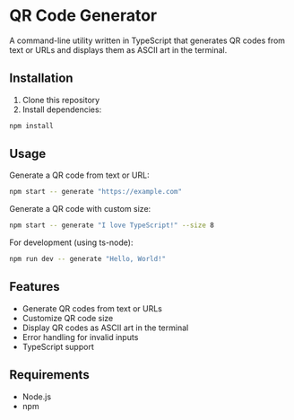 # QR Code Generator

A command-line utility written in TypeScript that generates QR codes from text or URLs and displays them as ASCII art in the terminal.

## Installation

1. Clone this repository
2. Install dependencies:
```bash
npm install
```

## Usage

Generate a QR code from text or URL:
```bash
npm start -- generate "https://example.com"
```

Generate a QR code with custom size:
```bash
npm start -- generate "I love TypeScript!" --size 8
```

For development (using ts-node):
```bash
npm run dev -- generate "Hello, World!"
```

## Features

- Generate QR codes from text or URLs
- Customize QR code size
- Display QR codes as ASCII art in the terminal
- Error handling for invalid inputs
- TypeScript support

## Requirements

- Node.js
- npm 
